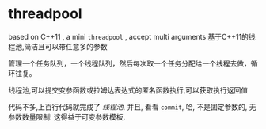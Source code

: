 # threadpool
based on C++11 , a mini `threadpool` , accept multi arguments
基于C++11的线程池,简洁且可以带任意多的参数

管理一个任务队列，一个线程队列，然后每次取一个任务分配给一个线程去做，循环往复。

线程池,可以提交变参函数或拉姆达表达式的匿名函数执行,可以获取执行返回值

代码不多,上百行代码就完成了 *线程池*, 并且, 看看 `commit`,  哈,  不是固定参数的, 无参数数量限制!  这得益于可变参数模板.

